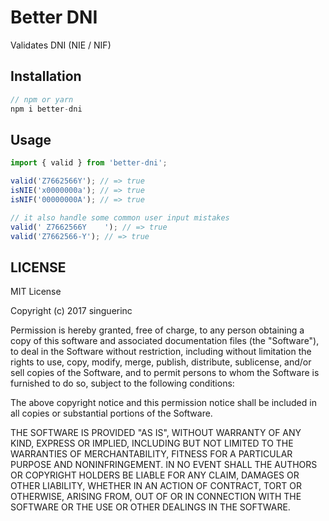 # Better DNI

Validates DNI (NIE / NIF)

## Installation

```js
// npm or yarn
npm i better-dni
```

## Usage

```js
import { valid } from 'better-dni';

valid('Z7662566Y'); // => true
isNIE('x0000000a'); // => true
isNIF('00000000A'); // => true

// it also handle some common user input mistakes
valid(' Z7662566Y    '); // => true
valid('Z7662566-Y'); // => true
```

## LICENSE

MIT License

Copyright (c) 2017 singuerinc

Permission is hereby granted, free of charge, to any person obtaining a copy
of this software and associated documentation files (the "Software"), to deal
in the Software without restriction, including without limitation the rights
to use, copy, modify, merge, publish, distribute, sublicense, and/or sell
copies of the Software, and to permit persons to whom the Software is
furnished to do so, subject to the following conditions:

The above copyright notice and this permission notice shall be included in all
copies or substantial portions of the Software.

THE SOFTWARE IS PROVIDED "AS IS", WITHOUT WARRANTY OF ANY KIND, EXPRESS OR
IMPLIED, INCLUDING BUT NOT LIMITED TO THE WARRANTIES OF MERCHANTABILITY,
FITNESS FOR A PARTICULAR PURPOSE AND NONINFRINGEMENT. IN NO EVENT SHALL THE
AUTHORS OR COPYRIGHT HOLDERS BE LIABLE FOR ANY CLAIM, DAMAGES OR OTHER
LIABILITY, WHETHER IN AN ACTION OF CONTRACT, TORT OR OTHERWISE, ARISING FROM,
OUT OF OR IN CONNECTION WITH THE SOFTWARE OR THE USE OR OTHER DEALINGS IN THE
SOFTWARE.
